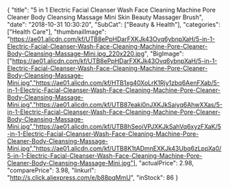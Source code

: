 {
	"title": "5 in 1 Electric Facial Cleanser Wash Face Cleaning Machine Pore Cleaner Body Cleansing Massage Mini Skin Beauty Massager Brush",
	"date": "2018-10-31 10:30:20",
	"SubCat": ["Beauty & Health"],
	"categories": ["Health Care"],
	"thumbnailImage": "https://ae01.alicdn.com/kf/UTB8ePpHDarFXKJk43Ovq6ybnpXaH/5-in-1-Electric-Facial-Cleanser-Wash-Face-Cleaning-Machine-Pore-Cleaner-Body-Cleansing-Massage-Mini.jpg_220x220.jpg",
	"BigImage": ["https://ae01.alicdn.com/kf/UTB8ePpHDarFXKJk43Ovq6ybnpXaH/5-in-1-Electric-Facial-Cleanser-Wash-Face-Cleaning-Machine-Pore-Cleaner-Body-Cleansing-Massage-Mini.jpg","https://ae01.alicdn.com/kf/HTB1xg40XoLrK1Rjy1zbq6AenFXab/5-in-1-Electric-Facial-Cleanser-Wash-Face-Cleaning-Machine-Pore-Cleaner-Body-Cleansing-Massage-Mini.jpg","https://ae01.alicdn.com/kf/UTB87eaki0nJXKJkSaiyq6AhwXXas/5-in-1-Electric-Facial-Cleanser-Wash-Face-Cleaning-Machine-Pore-Cleaner-Body-Cleansing-Massage-Mini.jpg","https://ae01.alicdn.com/kf/UTB8hSeoiVPJXKJkSahVq6xyzFXaK/5-in-1-Electric-Facial-Cleanser-Wash-Face-Cleaning-Machine-Pore-Cleaner-Body-Cleansing-Massage-Mini.jpg","https://ae01.alicdn.com/kf/UTB8K1tADmnEXKJk43Ubq6zLppXa0/5-in-1-Electric-Facial-Cleanser-Wash-Face-Cleaning-Machine-Pore-Cleaner-Body-Cleansing-Massage-Mini.jpg"],
	"actualPrice": 2.98,
	"comparePrice": 3.98,
	"linkurl": "http://s.click.aliexpress.com/e/b88pqMmU",
	"inStock": 86
}
